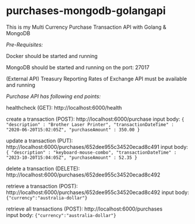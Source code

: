 # purchases-mongodb-golangapi
This is my Multi Currency Purchase Transaction API with Golang &amp; MongoDB

*Pre-Requisites:*

Docker should be started and running

MongoDB should be started and running on the port: 27017

(External API) Treasury Reporting Rates of Exchange API must be available and running

*Purchase API has following end points:*

healthcheck (GET): http://localhost:6000/health

create a transaction (POST): http://localhost:6000/purchase
    input body: ```{
    "description" : "Brother Laser Printer",
    "transactionDateTime" : "2020-06-20T15:02:05Z",
    "purchaseAmount" : 350.00
}```

update a transaction (PUT): http://localhost:6000/purchases/652dee955c34520ecad8c491
    input body: ```{
    "description" : "keyboard-mouse-combo",
    "transactionDateTime" : "2023-10-20T15:04:05Z",
    "purchaseAmount" : 52.35
}```

delete a transaction (DELETE): http://localhost:6000/purchases/652dee955c34520ecad8c492

retrieve a transaction (POST): http://localhost:6000/purchases/652dee955c34520ecad8c492
    input body: ```{"currency":"australia-dollar"}```

retrieve all transactions (POST): http://localhost:6000/purchases   
    input body: ```{"currency":"australia-dollar"}```

